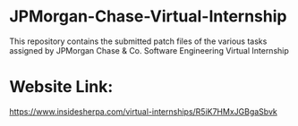 # JPMorgan-Chase-Virtual-Internship
This repository contains the submitted patch files of the various tasks assigned by JPMorgan Chase & Co. Software Engineering Virtual Internship

# Website Link:
https://www.insidesherpa.com/virtual-internships/R5iK7HMxJGBgaSbvk

